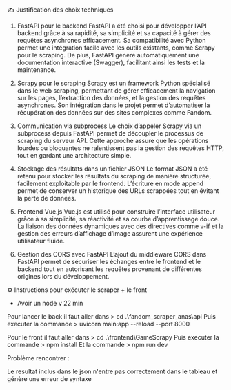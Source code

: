 ✍️ Justification des choix techniques

1. FastAPI pour le backend
FastAPI a été choisi pour développer l’API backend grâce à sa rapidité, sa simplicité et sa capacité à gérer des requêtes asynchrones efficacement. Sa compatibilité avec Python permet une intégration facile avec les outils existants, comme Scrapy pour le scraping. De plus, FastAPI génère automatiquement une documentation interactive (Swagger), facilitant ainsi les tests et la maintenance.

2. Scrapy pour le scraping
Scrapy est un framework Python spécialisé dans le web scraping, permettant de gérer efficacement la navigation sur les pages, l’extraction des données, et la gestion des requêtes asynchrones. Son intégration dans le projet permet d’automatiser la récupération des données sur des sites complexes comme Fandom.

3. Communication via subprocess
Le choix d’appeler Scrapy via un subprocess depuis FastAPI permet de découpler le processus de scraping du serveur API. Cette approche assure que les opérations lourdes ou bloquantes ne ralentissent pas la gestion des requêtes HTTP, tout en gardant une architecture simple.

4. Stockage des résultats dans un fichier JSON
Le format JSON a été retenu pour stocker les résultats du scraping de manière structurée, facilement exploitable par le frontend. L’écriture en mode append permet de conserver un historique des URLs scrappées tout en évitant la perte de données.

5. Frontend Vue.js
Vue.js est utilisé pour construire l’interface utilisateur grâce à sa simplicité, sa réactivité et sa courbe d’apprentissage douce. La liaison des données dynamiques avec des directives comme v-if et la gestion des erreurs d’affichage d’image assurent une expérience utilisateur fluide.

6. Gestion des CORS avec FastAPI
L’ajout du middleware CORS dans FastAPI permet de sécuriser les échanges entre le frontend et le backend tout en autorisant les requêtes provenant de différentes origines lors du développement.

⚙️ Instructions pour exécuter le scraper + le front

- Avoir un node v 22 min

Pour lancer le back il faut aller dans > cd .\fandom_scraper_anas\api
Puis executer la commande > uvicorn main:app --reload --port 8000


Pour le front il faut aller dans > cd .\frontend\GameScrapy
Puis executer la commande > npm install
Et la commande > npm run dev

Problème rencontrer :

Le resultat inclus dans le json n'entre pas correctement dans le tableau et génère une erreur de syntaxe